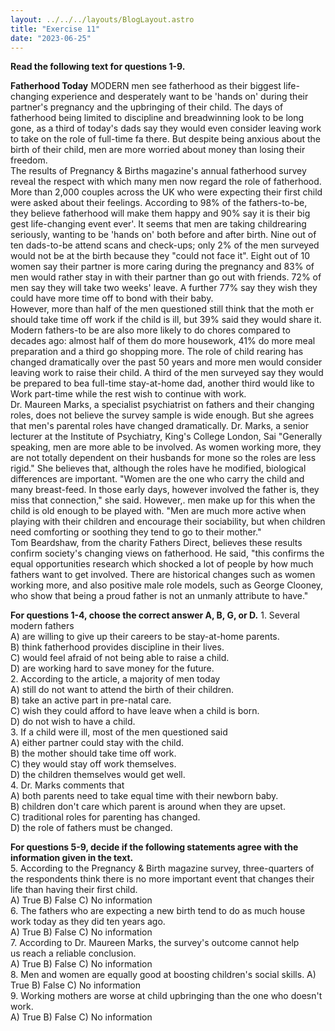 ```yaml
---
layout: ../../../layouts/BlogLayout.astro
title: "Exercise 11"
date: "2023-06-25"
---
```


**Read the following text for questions 1-9.**

**Fatherhood Today** MODERN men see fatherhood as their biggest life-changing experience and desperately want to be 'hands on' during their partner's pregnancy and the upbringing of their child. The days of fatherhood being limited to discipline and breadwinning look to be long gone, as a third of today's dads say they would even consider leaving work to take on the role of full-time fa there. But despite being anxious about the birth of their child, men are more worried about money than losing their freedom.  
The results of Pregnancy & Births magazine's annual fatherhood survey reveal the respect with which many men now regard the role of fatherhood. More than 2,000 couples across the UK who were expecting their first child were asked about their feelings. According to 98% of the fathers-to-be, they believe fatherhood will make them happy and 90% say it is their big gest life-changing event ever'. It seems that men are taking childrearing seriously, wanting to be 'hands on' both before and after birth. Nine out of ten dads-to-be attend scans and check-ups; only 2% of the men surveyed would not be at the birth because they "could not face it". Eight out of 10 women say their partner is more caring during the pregnancy and 83% of men would rather stay in with their partner than go out with friends. 72% of men say they will take two weeks' leave. A further 77% say they wish they could have more time off to bond with their baby.  
However, more than half of the men questioned still think that the moth er should take time off work if the child is ill, but 39% said they would share it. Modern fathers-to be are also more likely to do chores compared to decades ago: almost half of them do more housework, 41% do more meal preparation and a third go shopping more. The role of child rearing has changed dramatically over the past 50 years and more men would consider leaving work to raise their child. A third of the men surveyed say they would be prepared to bea full-time stay-at-home dad, another third would like to Work part-time while the rest wish to continue with work.  
Dr. Maureen Marks, a specialist psychiatrist on fathers and their changing roles, does not believe the survey sample is wide enough. But she agrees that men's parental roles have changed dramatically. Dr. Marks, a senior lecturer at the Institute of Psychiatry, King's College London, Sai "Generally speaking, men are more able to be involved. As women working more, they are not totally dependent on their husbands for mone so the roles are less rigid." She believes that, although the roles have he modified, biological differences are important. "Women are the one who carry the child and many breast-feed. In those early days, however involved the father is, they miss that connection," she said. However,. men make up for this when the child is old enough to be played with. "Men are much more active when playing with their children and encourage their sociability, but when children need comforting or soothing they tend to go to their mother."  
Tom Beardshaw, from the charity Fathers Direct, believes these results confirm society's changing views on fatherhood. He said, "this confirms the equal opportunities research which shocked a lot of people by how much fathers want to get involved. There are historical changes such as women working more, and also positive male role models, such as George Clooney, who show that being a proud father is not an unmanly attribute to have."

**For questions 1-4, choose the correct answer A, B, G, or D.** 1\. Several modern fathers  
A) are willing to give up their careers to be stay-at-home parents.  
B) think fatherhood provides discipline in their lives.  
C) would feel afraid of not being able to raise a child.  
D) are working hard to save money for the future.  
2\. According to the article, a majority of men today  
A) still do not want to attend the birth of their children.  
B) take an active part in pre-natal care.  
C) wish they could afford to have leave when a child is born.  
D) do not wish to have a child.  
3\. If a child were ill, most of the men questioned said  
A) either partner could stay with the child.  
B) the mother should take time off work.  
C) they would stay off work themselves.  
D) the children themselves would get well.  
4\. Dr. Marks comments that  
A) both parents need to take equal time with their newborn baby.  
B) children don't care which parent is around when they are upset.  
C) traditional roles for parenting has changed.  
D) the role of fathers must be changed.

**For questions 5-9, decide if the following statements agree with the information given in the text.**  
5\. According to the Pregnancy & Birth magazine survey, three-quarters of the respondents think there is no more important event that changes their life than having their first child.  
A) True B) False C) No information  
6\. The fathers who are expecting a new birth tend to do as much house work today as they did ten years ago.  
A) True B) False C) No information  
7\. According to Dr. Maureen Marks, the survey's outcome cannot help  
us reach a reliable conclusion.  
A) True B) False C) No information  
8\. Men and women are equally good at boosting children's social skills. A) True B) False C) No information  
9\. Working mothers are worse at child upbringing than the one who doesn't work.  
A) True B) False C) No information
